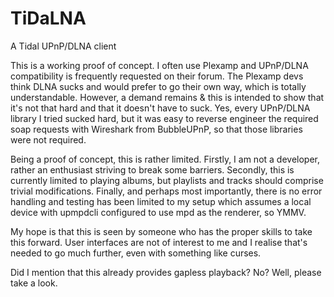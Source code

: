# TiDaLNA
A Tidal UPnP/DLNA client 

This is a working proof of concept. I often use Plexamp and UPnP/DLNA compatibility is frequently requested on their forum. The Plexamp devs think DLNA sucks and would prefer to go their own way, which is totally understandable. However, a demand remains & this is intended to show that it's not that hard and that it doesn't have to suck. Yes, every UPnP/DLNA library I tried sucked hard, but it was easy to reverse engineer the required soap requests with Wireshark from BubbleUPnP, so that those libraries were not required.

Being a proof of concept, this is rather limited. Firstly, I am not a developer, rather an enthusiast striving to break some barriers. Secondly, this is currently limited to playing albums, but playlists and tracks should comprise trivial modifications. Finally, and perhaps most importantly, there is no error handling and testing has been limited to my setup which assumes a local device with upmpdcli configured to use mpd as the renderer, so YMMV.

My hope is that this is seen by someone who has the proper skills to take this forward. User interfaces are not of interest to me and I realise that's needed to go much further, even with something like curses. 

Did I mention that this already provides gapless playback? No? Well, please take a look.
